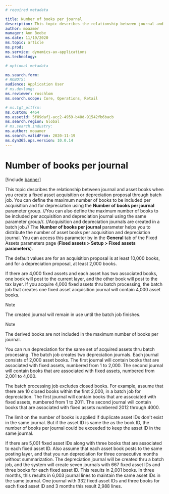 ```yaml
---
# required metadata

title: Number of books per journal
description: This topic describes the relationship between journal and asset books when you create a fixed asset acquisition or depreciation proposal through batch job. You can define the maximum number of books to be included per acquisition and for depreciation using the Number of books per journal parameter group. 
author: moaamer
manager: Ann Beebe
ms.date: 11/19/2020
ms.topic: article
ms.prod: 
ms.service: dynamics-ax-applications
ms.technology: 

# optional metadata

ms.search.form: 
# ROBOTS: 
audience: Application User
# ms.devlang: 
ms.reviewer: roschlom
ms.search.scope: Core, Operations, Retail

# ms.tgt_pltfrm: 
ms.custom: 4464
ms.assetid: 5f89daf1-acc2-4959-b48d-91542fb6bacb
ms.search.region: Global
# ms.search.industry: 
ms.author: moaamer
ms.search.validFrom: 2020-11-19
ms.dyn365.ops.version: 10.0.14
---
```


# Number of books per journal

[!include [banner](../includes/banner.md)]

This topic describes the relationship between journal and asset books when you create a fixed asset acquisition or depreciation proposal through batch job. You can define the maximum number of books to be included per acquisition and for depreciation using the **Number of books per journal** parameter group. //You can also define the maximum number of books to be included per acquisition and depreciation journal using the same parameter group//. //Acquisition and depreciation journals are created in a batch job.// The **Number of books per journal** parameter helps you to distribute the number of asset books per acquisition and depreciation journal. You can access this parameter by in the **General** tab of the Fixed Assets parameters page (**Fixed assets > Setup > Fixed assets parameters**).

The default values are for an acquisition proposal is at least 10,000 books, and for a depreciation proposal, at least 2,000 books.

If there are 4,000 fixed assets and each asset has two associated books, one book will post to the current layer, and the other book will post to the tax layer. If you acquire 4,000 fixed assets thru batch processing, the batch job that creates one fixed asset acquisition journal will contain 4,000 asset books.

> [!NOTE] 
> The created journal will remain in use until the batch job finishes.

> [!NOTE] 
> The derived books are not included in the maximum number of books per journal.

You can run depreciation for the same set of acquired assets thru batch processing. The batch job creates two depreciation journals. Each journal consists of 2,000 asset books.
The first journal will contain books that are associated with fixed assets, numbered from 1 to 2,000. The second journal will contain books that are associated with fixed assets, numbered from 2,001 to 4,000.

The batch processing job excludes closed books. For example, assume that there are 10 closed books within the first 2,000, in a batch job for depreciation. The first journal will contain books that are associated with fixed assets, numbered from 1 to 2011. The second journal will contain books that are associated with fixed assets numbered 2012 through 4000. 

The limit on the number of books is applied if duplicate asset IDs don't exist in the same journal. But if the asset ID is same the as the book ID, the number of books per journal could be exceeded to keep the asset ID in the same journal.

If there are 5,001 fixed asset IDs along with three books that are associated to each fixed asset ID. Also assume that each asset book posts to the same posting layer, and that you run depreciation for three consecutive months without summarization. The depreciation journal will be created thru a batch job, and the system will create seven journals with 667 fixed asset IDs and three books for each fixed asset ID. This results in 2,001 books. In three months, this results in 6,003 journal lines to maintain the same asset IDs in the same journal. One journal with 332 fixed asset IDs and three books for each fixed asset ID and 3 months this result 2,988 lines.

 
